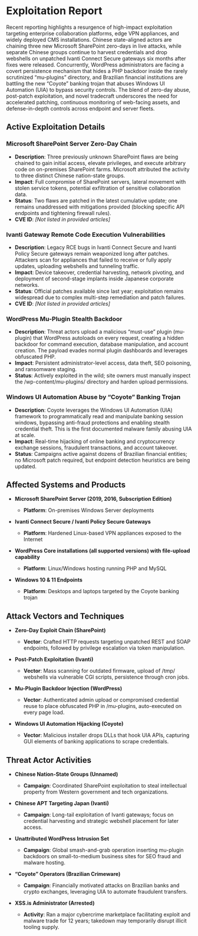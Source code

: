 # Exploitation Report

Recent reporting highlights a resurgence of high-impact exploitation targeting enterprise collaboration platforms, edge VPN appliances, and widely deployed CMS installations. Chinese state-aligned actors are chaining three new Microsoft SharePoint zero-days in live attacks, while separate Chinese groups continue to harvest credentials and drop webshells on unpatched Ivanti Connect Secure gateways six months after fixes were released. Concurrently, WordPress administrators are facing a covert persistence mechanism that hides a PHP backdoor inside the rarely scrutinized “mu-plugins” directory, and Brazilian financial institutions are battling the new “Coyote” banking trojan that abuses Windows UI Automation (UIA) to bypass security controls. The blend of zero-day abuse, post-patch exploitation, and novel tradecraft underscores the need for accelerated patching, continuous monitoring of web-facing assets, and defense-in-depth controls across endpoint and server fleets.

## Active Exploitation Details

### Microsoft SharePoint Server Zero-Day Chain
- **Description**: Three previously unknown SharePoint flaws are being chained to gain initial access, elevate privileges, and execute arbitrary code on on-premises SharePoint farms. Microsoft attributed the activity to three distinct Chinese nation-state groups.  
- **Impact**: Full compromise of SharePoint servers, lateral movement with stolen service tokens, potential exfiltration of sensitive collaboration data.  
- **Status**: Two flaws are patched in the latest cumulative update; one remains unaddressed with mitigations provided (blocking specific API endpoints and tightening firewall rules).  
- **CVE ID**: *[Not listed in provided articles]*

### Ivanti Gateway Remote Code Execution Vulnerabilities
- **Description**: Legacy RCE bugs in Ivanti Connect Secure and Ivanti Policy Secure gateways remain weaponized long after patches. Attackers scan for appliances that failed to receive or fully apply updates, uploading webshells and tunneling traffic.  
- **Impact**: Device takeover, credential harvesting, network pivoting, and deployment of second-stage implants inside Japanese corporate networks.  
- **Status**: Official patches available since last year; exploitation remains widespread due to complex multi-step remediation and patch failures.  
- **CVE ID**: *[Not listed in provided articles]*

### WordPress Mu-Plugin Stealth Backdoor
- **Description**: Threat actors upload a malicious “must-use” plugin (mu-plugin) that WordPress autoloads on every request, creating a hidden backdoor for command execution, database manipulation, and account creation. The payload evades normal plugin dashboards and leverages obfuscated PHP.  
- **Impact**: Persistent administrator-level access, data theft, SEO poisoning, and ransomware staging.  
- **Status**: Actively exploited in the wild; site owners must manually inspect the /wp-content/mu-plugins/ directory and harden upload permissions.  

### Windows UI Automation Abuse by “Coyote” Banking Trojan
- **Description**: Coyote leverages the Windows UI Automation (UIA) framework to programmatically read and manipulate banking session windows, bypassing anti-fraud protections and enabling stealth credential theft. This is the first documented malware family abusing UIA at scale.  
- **Impact**: Real-time hijacking of online banking and cryptocurrency exchange sessions, fraudulent transactions, and account takeover.  
- **Status**: Campaigns active against dozens of Brazilian financial entities; no Microsoft patch required, but endpoint detection heuristics are being updated.  

## Affected Systems and Products

- **Microsoft SharePoint Server (2019, 2016, Subscription Edition)**  
  - **Platform**: On-premises Windows Server deployments

- **Ivanti Connect Secure / Ivanti Policy Secure Gateways**  
  - **Platform**: Hardened Linux-based VPN appliances exposed to the Internet

- **WordPress Core installations (all supported versions) with file-upload capability**  
  - **Platform**: Linux/Windows hosting running PHP and MySQL

- **Windows 10 & 11 Endpoints**  
  - **Platform**: Desktops and laptops targeted by the Coyote banking trojan

## Attack Vectors and Techniques

- **Zero-Day Exploit Chain (SharePoint)**  
  - **Vector**: Crafted HTTP requests targeting unpatched REST and SOAP endpoints, followed by privilege escalation via token manipulation.

- **Post-Patch Exploitation (Ivanti)**  
  - **Vector**: Mass scanning for outdated firmware, upload of /tmp/ webshells via vulnerable CGI scripts, persistence through cron jobs.

- **Mu-Plugin Backdoor Injection (WordPress)**  
  - **Vector**: Authenticated admin upload or compromised credential reuse to place obfuscated PHP in /mu-plugins, auto-executed on every page load.

- **Windows UI Automation Hijacking (Coyote)**  
  - **Vector**: Malicious installer drops DLLs that hook UIA APIs, capturing GUI elements of banking applications to scrape credentials.

## Threat Actor Activities

- **Chinese Nation-State Groups (Unnamed)**  
  - **Campaign**: Coordinated SharePoint exploitation to steal intellectual property from Western government and tech organizations.

- **Chinese APT Targeting Japan (Ivanti)**  
  - **Campaign**: Long-tail exploitation of Ivanti gateways; focus on credential harvesting and strategic webshell placement for later access.

- **Unattributed WordPress Intrusion Set**  
  - **Campaign**: Global smash-and-grab operation inserting mu-plugin backdoors on small-to-medium business sites for SEO fraud and malware hosting.

- **“Coyote” Operators (Brazilian Crimeware)**  
  - **Campaign**: Financially motivated attacks on Brazilian banks and crypto exchanges, leveraging UIA to automate fraudulent transfers.

- **XSS.is Administrator (Arrested)**  
  - **Activity**: Ran a major cybercrime marketplace facilitating exploit and malware trade for 12 years; takedown may temporarily disrupt illicit tooling supply.